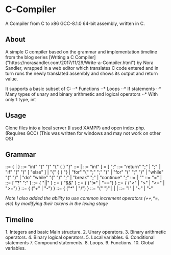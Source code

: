 # C-Compiler

A Compiler from C to x86 GCC-8.1.0 64-bit assembly, written in C.

<H2>About</H2>
A simple C compiler based on the grammar and implementation timeline from the blog series [Writing a C Compiler]("https://norasandler.com/2017/11/29/Write-a-Compiler.html") by Nora Sandler, wrapped in a web editor which translates C code entered and in turn runs the newly translated assembly and shows its output and return value. 

It supports a basic subset of C:
⋅⋅* Functions
⋅⋅* Loops
⋅⋅* If statements
⋅⋅* Many types of unary and binary arithmetic and logical operators
⋅⋅* With only 1 type, int

<H2>Usage</H2>
Clone files into a local server (I used XAMPP) and open index.php. (Requires GCC) (This was written for windows and may not work on other OS)

<H2>Grammar</H2>
<program> ::= { <function> | <declaration> }
<function> ::= "int" <id> "(" ")" "{" { <block-item> } "}"
<block-item> ::= <statement> | <declaration>
<declaration> ::= "int" <id> [ = <exp> ] ";"
<statement> ::= "return" <exp> ";"
              | <exp-option> ";"
              | "if" "(" <exp> ")" <statement> [ "else" <statement> ]
              | "{" { <block-item> } "}
              | "for" "(" <exp-option> ";" <exp-option> ";" <exp-option> ")" <statement>
              | "for" "(" <declaration> <exp-option> ";" <exp-option> ")" <statement>
              | "while" "(" <exp> ")" <statement>
              | "do" <statement> "while" "(" <exp> ")" ";"
              | "break" ";"
              | "continue" ";"
<exp-option> ::= <exp> | ""
<exp> ::= <id> "=" <exp> | <conditional-exp>
<conditional-exp> ::= <logical-or-exp> [ "?" <exp> ":" <conditional-exp> ]
<logical-or-exp> ::= <logical-and-exp> { "||" <logical-and-exp> }
<logical-and-exp> ::= <equality-exp> { "&&" <equality-exp> }
<equality-exp> ::= <relational-exp> { ("!=" | "==") <relational-exp> }
<relational-exp> ::= <additive-exp> { ("<" | ">" | "<=" | ">=") <additive-exp> }
<additive-exp> ::= <term> { ("+" | "-") <term> }
<term> ::= <factor> { ("*" | "/") <factor> }
<factor> ::= "(" <exp> ")" | <unary_op> <factor> | <int> | <id>
<unary_op> ::= "!" | "~" | "-"

_Note I also added the ability to use common increment operators (++,*=, etc) by modifying their tokens in the lexing stage_

<H2>Timeline</H2>
1. Integers and basic Main structure.
2. Unary operators.
3. Binary arithmetic operators.
4. Binary logical operators.
5. Local variables.
6. Conditional statements
7. Compound statements.
8. Loops.
9. Functions.
10. Global variables.
